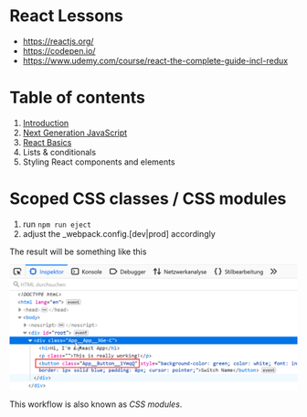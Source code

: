 # React Lessons

- https://reactjs.org/
- https://codepen.io/
- https://www.udemy.com/course/react-the-complete-guide-incl-redux

# Table of contents

1. [Introduction](./chapter-1.md)
2. [Next Generation JavaScript](./chapter-2.md)
3. [React Basics](./chapter-3.md)
4. Lists & conditionals
5. Styling React components and elements

# Scoped CSS classes / CSS modules

1. run `npm run eject`
2. adjust the _webpack.config.[dev|prod] accordingly

The result will be something like this

![image](./images/scoped_css_classes.png)

This workflow is also known as _CSS modules_.